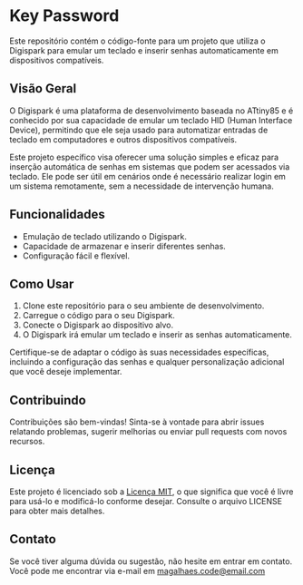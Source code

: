 # Key Password

Este repositório contém o código-fonte para um projeto que utiliza o Digispark para emular um teclado e inserir senhas automaticamente em dispositivos compatíveis.

## Visão Geral

O Digispark é uma plataforma de desenvolvimento baseada no ATtiny85 e é conhecido por sua capacidade de emular um teclado HID (Human Interface Device), permitindo que ele seja usado para automatizar entradas de teclado em computadores e outros dispositivos compatíveis.

Este projeto específico visa oferecer uma solução simples e eficaz para inserção automática de senhas em sistemas que podem ser acessados via teclado. Ele pode ser útil em cenários onde é necessário realizar login em um sistema remotamente, sem a necessidade de intervenção humana.

## Funcionalidades

- Emulação de teclado utilizando o Digispark.
- Capacidade de armazenar e inserir diferentes senhas.
- Configuração fácil e flexível.

## Como Usar

1. Clone este repositório para o seu ambiente de desenvolvimento.
2. Carregue o código para o seu Digispark.
3. Conecte o Digispark ao dispositivo alvo.
4. O Digispark irá emular um teclado e inserir as senhas automaticamente.

Certifique-se de adaptar o código às suas necessidades específicas, incluindo a configuração das senhas e qualquer personalização adicional que você deseje implementar.

## Contribuindo

Contribuições são bem-vindas! Sinta-se à vontade para abrir issues relatando problemas, sugerir melhorias ou enviar pull requests com novos recursos.

## Licença

Este projeto é licenciado sob a [Licença MIT](LICENSE), o que significa que você é livre para usá-lo e modificá-lo conforme desejar. Consulte o arquivo LICENSE para obter mais detalhes.

## Contato

Se você tiver alguma dúvida ou sugestão, não hesite em entrar em contato. Você pode me encontrar via e-mail em magalhaes.code@email.com

